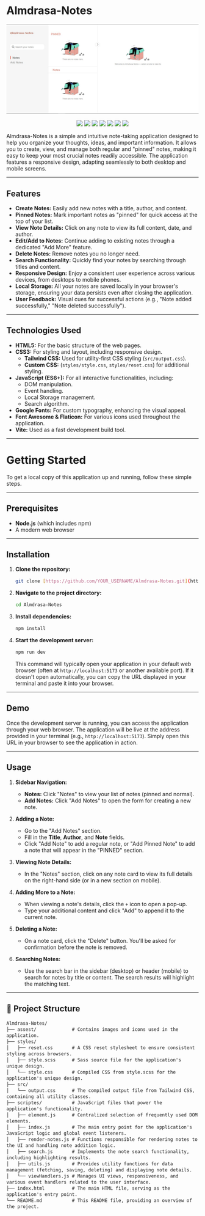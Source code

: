 # Almdrasa-Notes
![Poster](./assest/poster.jpeg)

<p align="center">
  <img src="https://img.shields.io/badge/HTML5-E34F26?logo=html5&logoColor=white&style=for-the-badge" />
  <img src="https://img.shields.io/badge/CSS3-1572B6?logo=css3&logoColor=white&style=for-the-badge" />
  <img src="https://img.shields.io/badge/Sass-CC6699?logo=sass&logoColor=white&style=for-the-badge" />
  <img src="https://img.shields.io/badge/JavaScript-F7DF1E?logo=javascript&logoColor=black&style=for-the-badge" />
  <img src="https://img.shields.io/badge/TailwindCSS-v4.0-38BDF8?logo=tailwindcss&logoColor=white&style=for-the-badge" />
  <img src="https://img.shields.io/badge/LocalStorage-Enabled-4CAF50?style=for-the-badge" />
  <img src="https://img.shields.io/badge/Vite-646CFF?logo=vite&logoColor=white&style=for-the-badge" />
</p>

Almdrasa-Notes is a simple and intuitive note-taking application designed to help you organize your thoughts, ideas, and important information. It allows you to create, view, and manage both regular and "pinned" notes, making it easy to keep your most crucial notes readily accessible. The application features a responsive design, adapting seamlessly to both desktop and mobile screens.

---

## Features

* **Create Notes:** Easily add new notes with a title, author, and content.
* **Pinned Notes:** Mark important notes as "pinned" for quick access at the top of your list.
* **View Note Details:** Click on any note to view its full content, date, and author.
* **Edit/Add to Notes:** Continue adding to existing notes through a dedicated "Add More" feature.
* **Delete Notes:** Remove notes you no longer need.
* **Search Functionality:** Quickly find your notes by searching through titles and content.
* **Responsive Design:** Enjoy a consistent user experience across various devices, from desktops to mobile phones.
* **Local Storage:** All your notes are saved locally in your browser's storage, ensuring your data persists even after closing the application.
* **User Feedback:** Visual cues for successful actions (e.g., "Note added successfully," "Note deleted successfully").

---

## Technologies Used

* **HTML5:** For the basic structure of the web pages.
* **CSS3:** For styling and layout, including responsive design.
    * **Tailwind CSS:** Used for utility-first CSS styling (`src/output.css`).
    * **Custom CSS:** (`styles/style.css`, `styles/reset.css`) for additional styling.
* **JavaScript (ES6+):** For all interactive functionalities, including:
    * DOM manipulation.
    * Event handling.
    * Local Storage management.
    * Search algorithm.
* **Google Fonts:** For custom typography, enhancing the visual appeal.
* **Font Awesome & Flaticon:** For various icons used throughout the application.
* **Vite:** Used as a fast development build tool.

---

# Getting Started

To get a local copy of this application up and running, follow these simple steps.

---

## Prerequisites

* **Node.js** (which includes npm)
* A modern web browser

---

## Installation

1.  **Clone the repository:**

    ```bash
    git clone [https://github.com/YOUR_USERNAME/Almdrasa-Notes.git](https://github.com/YOUR_USERNAME/Almdrasa-Notes.git)
    ```

2.  **Navigate to the project directory:**

    ```bash
    cd Almdrasa-Notes
    ```

3.  **Install dependencies:**

    ```bash
    npm install
    ```

4.  **Start the development server:**

    ```bash
    npm run dev
    ```

    This command will typically open your application in your default web browser (often at `http://localhost:5173` or another available port). If it doesn't open automatically, you can copy the URL displayed in your terminal and paste it into your browser.

---

## Demo

Once the development server is running, you can access the application through your web browser. The application will be live at the address provided in your terminal (e.g., `http://localhost:5173`). Simply open this URL in your browser to see the application in action.

---

## Usage

1.  **Sidebar Navigation:**
    * **Notes:** Click "Notes" to view your list of notes (pinned and normal).
    * **Add Notes:** Click "Add Notes" to open the form for creating a new note.

2.  **Adding a Note:**
    * Go to the "Add Notes" section.
    * Fill in the **Title**, **Author**, and **Note** fields.
    * Click "Add Note" to add a regular note, or "Add Pinned Note" to add a note that will appear in the "PINNED" section.

3.  **Viewing Note Details:**
    * In the "Notes" section, click on any note card to view its full details on the right-hand side (or in a new section on mobile).

4.  **Adding More to a Note:**
    * When viewing a note's details, click the `+` icon to open a pop-up.
    * Type your additional content and click "Add" to append it to the current note.

5.  **Deleting a Note:**
    * On a note card, click the "Delete" button. You'll be asked for confirmation before the note is removed.

6.  **Searching Notes:**
    * Use the search bar in the sidebar (desktop) or header (mobile) to search for notes by title or content. The search results will highlight the matching text.

---

## 📁 Project Structure

```plaintext
Almdrasa-Notes/
├── assest/             # Contains images and icons used in the application.
├── styles/
│   ├── reset.css       # A CSS reset stylesheet to ensure consistent styling across browsers.
│   ├── style.scss      # Sass source file for the application's unique design.
│   └── style.css       # Compiled CSS from style.scss for the application's unique design.
├── src/
│   └── output.css      # The compiled output file from Tailwind CSS, containing all utility classes.
├── scriptes/           # JavaScript files that power the application's functionality.
│   ├── element.js      # Centralized selection of frequently used DOM elements.
│   ├── index.js        # The main entry point for the application's JavaScript logic and global event listeners.
│   ├── render-notes.js # Functions responsible for rendering notes to the UI and handling note addition logic.
│   ├── search.js       # Implements the note search functionality, including highlighting results.
│   ├── utils.js        # Provides utility functions for data management (fetching, saving, deleting) and displaying note details.
│   └── viewHandlers.js # Manages UI views, responsiveness, and various event handlers related to the user interface.
├── index.html          # The main HTML file, serving as the application's entry point.
└── README.md           # This README file, providing an overview of the project.
